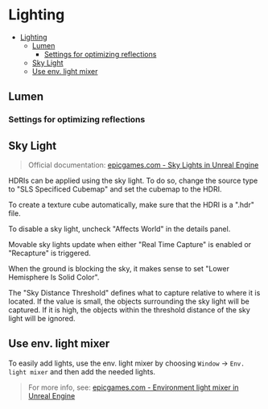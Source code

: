 # Lighting

- [Lighting](#lighting)
  - [Lumen](#lumen)
    - [Settings for optimizing reflections](#settings-for-optimizing-reflections)
  - [Sky Light](#sky-light)
  - [Use env. light mixer](#use-env-light-mixer)

## Lumen

### Settings for optimizing reflections

## Sky Light

> Official documentation: [epicgames.com - Sky Lights in Unreal Engine](https://dev.epicgames.com/documentation/en-us/unreal-engine/sky-lights-in-unreal-engine)

HDRIs can be applied using the sky light. To do so, change the source type to "SLS Specificed Cubemap" and set the cubemap to the HDRI.

To create a texture cube automatically, make sure that the HDRI is a ".hdr" file.

To disable a sky light, uncheck "Affects World" in the details panel.

Movable sky lights update when either "Real Time Capture" is enabled or "Recapture" is triggered.

When the ground is blocking the sky, it makes sense to set "Lower Hemisphere Is Solid Color".

The "Sky Distance Threshold" defines what to capture relative to where it is located. If the value is small, the objects surrounding the sky light will be captured. If it is high, the objects within the threshold distance of the sky light will be ignored.

## Use env. light mixer
To easily add lights, use the env. light mixer by choosing `Window` -> `Env. light mixer` and then add the needed lights.

> For more info, see: [epicgames.com - Environment light mixer in Unreal Engine](https://dev.epicgames.com/documentation/en-us/unreal-engine/environment-light-mixer-in-unreal-engine)